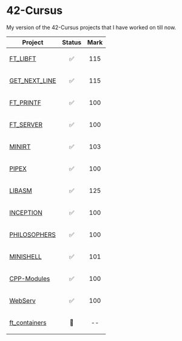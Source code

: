 # 42-Cursus
My version of the 42-Cursus projects that I have worked on till now.

| Project                                                                           |            Status          |            Mark             |
|-----------------------------------------------------------------------------------|----------------------------|-----------------------------|
| <a style="padding:0" href="https://github.com/EniddeallA/ft_libft"> FT_LIBFT </a> | <p align="center"> ✅ </p> | <p align="center"> 115 </p> |
| <a href="https://github.com/EniddeallA/get_next_line"> GET_NEXT_LINE </a>         | <p align="center"> ✅ </p> | <p align="center"> 115 </p> |
| <a href="https://github.com/EniddeallA/ft_printf"> FT_PRINTF </a>                 | <p align="center"> ✅ </p> | <p align="center"> 100 </p> |
| <a href="https://github.com/EniddeallA/Ft_server"> FT_SERVER </a>                 | <p align="center"> ✅ </p> | <p align="center"> 100 </p> |
| <a href="https://github.com/EniddeallA/miniRT"> MINIRT </a>                       | <p align="center"> ✅ </p> | <p align="center"> 103 </p> |
| <a href="https://github.com/EniddeallA/Pipex"> PIPEX </a>                         | <p align="center"> ✅ </p> | <p align="center"> 100 </p> |
| <a href="https://github.com/EniddeallA/Libasm"> LIBASM </a>                       | <p align="center"> ✅ </p> | <p align="center"> 125 </p> |
| <a href="https://github.com/EniddeallA/Inception"> INCEPTION </a>                 | <p align="center"> ✅ </p> | <p align="center"> 100 </p> |
| <a href="https://github.com/EniddeallA/Philosophers"> PHILOSOPHERS </a>           | <p align="center"> ✅ </p> | <p align="center"> 100 </p> |
| <a href="https://github.com/EniddeallA/Minishell"> MINISHELL </a>                 | <p align="center"> ✅ </p> | <p align="center"> 101 </p> |
| <a href="https://github.com/EniddeallA/CPP-Modules"> CPP-Modules </a>             | <p align="center"> ✅ </p> | <p align="center"> 100 </p> |
| <a href="https://github.com/EniddeallA/WebServ"> WebServ </a>                     | <p align="center"> ✅ </p> | <p align="center"> 100 </p> |
| <a href="https://github.com/EniddeallA/ft_containers"> ft_containers </a>         | <p align="center"> 🔳 </p> | <p align="center"> -- </p>  |
